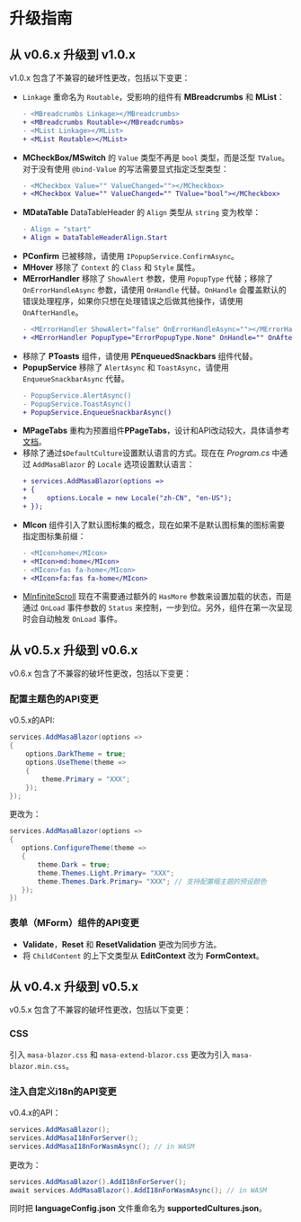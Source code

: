 # 升级指南

## 从 v0.6.x 升级到 v1.0.x

v1.0.x 包含了不兼容的破坏性更改，包括以下变更：

- `Linkage` 重命名为 `Routable`，受影响的组件有 **MBreadcrumbs** 和 **MList**：
  ```diff
  - <MBreadcrumbs Linkage></MBreadcrumbs>
  + <MBreadcrumbs Routable></MBreadcrumbs>
  - <MList Linkage></MList>
  + <MList Routable></MList>
  ```
- **MCheckBox/MSwitch** 的 `Value` 类型不再是 `bool` 类型，而是泛型 `TValue`。对于没有使用 `@bind-Value` 的写法需要显式指定泛型类型：
  ```diff
  - <MCheckbox Value="" ValueChanged=""></MCheckbox>
  + <MCheckbox Value="" ValueChanged="" TValue="bool"></MCheckbox>
  ```
- **MDataTable** DataTableHeader 的 `Align` 类型从 `string` 变为枚举：
  ```diff
  - Align = "start"
  + Align = DataTableHeaderAlign.Start
  ```
- **PConfirm** 已被移除，请使用 `IPopupService.ConfirmAsync`。
- **MHover** 移除了 `Context` 的 `Class` 和 `Style` 属性。
- **MErrorHandler** 移除了 `ShowAlert` 参数，使用 `PopupType` 代替；移除了 `OnErrorHandleAsync` 参数，请使用 `OnHandle` 代替。`OnHandle` 会覆盖默认的错误处理程序，如果你只想在处理错误之后做其他操作，请使用 `OnAfterHandle`。
  ```diff
  - <MErrorHandler ShowAlert="false" OnErrorHandleAsync=""></MErrorHandler>
  + <MErrorHandler PopupType="ErrorPopupType.None" OnHandle="" OnAfterHandle=""></MErrorHandler>
  ```
- 移除了 **PToasts** 组件，请使用 **PEnqueuedSnackbars** 组件代替。
- **PopupService** 移除了 `AlertAsync` 和 `ToastAsync`，请使用 `EnqueueSnackbarAsync` 代替。
  ```diff
  - PopupService.AlertAsync()
  - PopupService.ToastAsync()
  + PopupService.EnqueueSnackbarAsync()
  ```
- **MPageTabs** 重构为预置组件**PPageTabs**，设计和API改动较大，具体请参考[文档](/blazor/components/page-tabs)。
- 移除了通过`$DefaultCulture`设置默认语言的方式。现在在 _Program.cs_ 中通过 `AddMasaBlazor` 的 `Locale` 选项设置默认语言：
  ```diff
  + services.AddMasaBlazor(options =>
  + {
  +     options.Locale = new Locale("zh-CN", "en-US");
  + });
  ```
- **MIcon** 组件引入了默认图标集的概念，现在如果不是默认图标集的图标需要指定图标集前缀：
  ```diff
  - <MIcon>home</MIcon>
  + <MIcon>md:home</MIcon>
  - <MIcon>fas fa-home</MIcon>
  + <MIcon>fa:fas fa-home</MIcon>
  ```
-  [MInfiniteScroll](/blazor/components/infinite-scroll) 现在不需要通过额外的 `HasMore` 参数来设置加载的状态，而是通过 `OnLoad` 事件参数的 `Status` 来控制，一步到位。另外，组件在第一次呈现时会自动触发 `OnLoad` 事件。

## 从 v0.5.x 升级到 v0.6.x

v0.6.x 包含了不兼容的破坏性更改，包括以下变更：

### 配置主题色的API变更

v0.5.x的API:

```csharp
services.AddMasaBlazor(options =>
{
    options.DarkTheme = true;
    options.UseTheme(theme =>
    {
        theme.Primary = "XXX";
    });
});
```

更改为：

```csharp
services.AddMasaBlazor(options =>
{
   options.ConfigureTheme(theme =>
   {
       theme.Dark = true;
       theme.Themes.Light.Primary= "XXX";
       theme.Themes.Dark.Primary= "XXX"; // 支持配置暗主题的预设颜色
   });
})
```

### 表单（MForm）组件的API变更

- **Validate**，**Reset** 和 **ResetValidation** 更改为同步方法。
- 将 `ChildContent` 的上下文类型从 **EditContext** 改为 **FormContext**。

## 从 v0.4.x 升级到 v0.5.x

v0.5.x 包含了不兼容的破坏性更改，包括以下变更：

### CSS

引入 `masa-blazor.css` 和 `masa-extend-blazor.css` 更改为引入 `masa-blazor.min.css`。

### 注入自定义i18n的API变更

v0.4.x的API：

```csharp
services.AddMasaBlazor();
services.AddMasaI18nForServer();
services.AddMasaI18nForWasmAsync(); // in WASM
```


更改为：

```csharp
services.AddMasaBlazor().AddI18nForServer();
await services.AddMasaBlazor().AddI18nForWasmAsync(); // in WASM
```

同时把 **languageConfig.json** 文件重命名为 **supportedCultures.json**。
